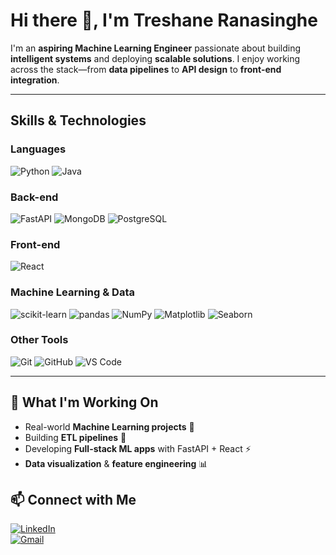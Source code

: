 # Hi there 👋, I'm Treshane Ranasinghe

I'm an **aspiring Machine Learning Engineer** passionate about building **intelligent systems** and deploying **scalable solutions**. I enjoy working across the stack—from **data pipelines** to **API design** to **front-end integration**.  

---

## Skills & Technologies

### Languages
![Python](https://img.shields.io/badge/Python-3670A0?style=for-the-badge&logo=python&logoColor=ffdd54)
![Java](https://img.shields.io/badge/Java-007396?style=for-the-badge&logo=java&logoColor=white)

### Back-end
![FastAPI](https://img.shields.io/badge/FastAPI-005571?style=for-the-badge&logo=fastapi)
![MongoDB](https://img.shields.io/badge/MongoDB-47A248?style=for-the-badge&logo=mongodb&logoColor=white)
![PostgreSQL](https://img.shields.io/badge/PostgreSQL-316192?style=for-the-badge&logo=postgresql&logoColor=white)

### Front-end
![React](https://img.shields.io/badge/React-61DAFB?style=for-the-badge&logo=react&logoColor=black)

### Machine Learning & Data
![scikit-learn](https://img.shields.io/badge/scikit--learn-F7931E?style=for-the-badge&logo=scikitlearn&logoColor=white)
![pandas](https://img.shields.io/badge/pandas-150458?style=for-the-badge&logo=pandas&logoColor=white)
![NumPy](https://img.shields.io/badge/NumPy-013243?style=for-the-badge&logo=numpy&logoColor=white)
![Matplotlib](https://img.shields.io/badge/Matplotlib-11557C?style=for-the-badge&logo=matplotlib&logoColor=white)
![Seaborn](https://img.shields.io/badge/Seaborn-4C72B0?style=for-the-badge&logo=seaborn&logoColor=white)

### Other Tools
![Git](https://img.shields.io/badge/Git-F05032?style=for-the-badge&logo=git&logoColor=white)
![GitHub](https://img.shields.io/badge/GitHub-181717?style=for-the-badge&logo=github&logoColor=white)
![VS Code](https://img.shields.io/badge/VS%20Code-007ACC?style=for-the-badge&logo=visual-studio-code&logoColor=white)

---

## 🧠 What I'm Working On
- Real-world **Machine Learning projects** 🧩  
- Building **ETL pipelines** 🔄  
- Developing **Full-stack ML apps** with FastAPI + React ⚡  
- **Data visualization** & **feature engineering** 📊  


## 📫 Connect with Me
[![LinkedIn](https://img.shields.io/badge/LinkedIn-Treshane-blue?style=for-the-badge&logo=linkedin)](https://www.linkedin.com/in/TreshaneRanasinghe)  
[![Gmail](https://img.shields.io/badge/Gmail-YourEmail-red?style=for-the-badge&logo=gmail)](mailto:your.email@example.com)
